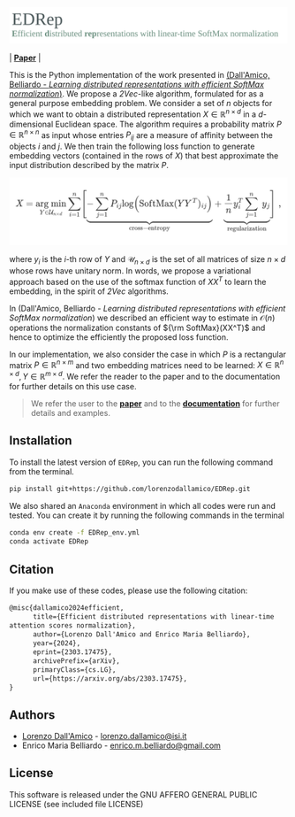 ![Alt text](img/logo.png)
<!-- <img src="img/logo.png" alt="logo" style="height:150px;" /> -->


<!-- | **[Documentation]()** | **[Paper](https://openreview.net/pdf?id=9M4NKMZOPu)** | -->

| **[Paper](https://openreview.net/pdf?id=9M4NKMZOPu)** |


This is the Python implementation of the work presented in [(Dall'Amico, Belliardo - *Learning distributed representations with efficient SoftMax normalization*)](https://openreview.net/pdf?id=9M4NKMZOPu). We propose a *2Vec*-like algorithm, formulated for as a general purpose embedding problem. We consider a set of $n$ objects for which we want to obtain a distributed representation $X \in \mathbb{R}^{n\times d}$ in a $d$-dimensional Euclidean space. The algorithm requires a probability matrix $P \in \mathbb{R}^{n\times n}$ as input whose entries $P_{ij}$ are a measure of affinity between the objects $i$ and $j$. We then train the following loss function to generate embedding vectors (contained in the rows of $X$) that best approximate the input distribution described by the matrix $P$.

<!-- <img src="img/eq.png" alt="logo" style="height:120px;" /> -->
![Alt text](img/eq.png)

where $y_i$ is the $i$-th row of $Y$ and $\mathcal{U}_{n \times d}$ is the set of all matrices of size $n\times d$ whose rows have unitary norm. In words, we propose a variational approach based on the use of the softmax function of $XX^T$ to learn the embedding, in the spirit of *2Vec* algorithms. 

In (Dall'Amico, Belliardo - *Learning distributed representations with efficient SoftMax normalization*) we described an efficient way to estimate in $\mathcal{O}(n)$ operations the normalization constants of ${\rm SoftMax}(XX^T)$ and hence to optimize the efficiently the proposed loss function.

In our implementation, we also consider the case in which $P$ is a rectangular matrix $P\in \mathbb{R}^{n\times m}$ and two embedding matrices need to be learned: $X \in \mathbb{R}^{n\times d}, Y \in \mathbb{R}^{m\times d}$. We refer the reader to the paper and to the documentation for further details on this use case.

> We refer the user to the [**paper**](https://openreview.net/pdf?id=9M4NKMZOPu) and to the [**documentation**]() for further details and examples.


## Installation

To install the latest version of `EDRep`, you can run the following command from the terminal.

```bash
pip install git+https://github.com/lorenzodallamico/EDRep.git
```

We also shared an `Anaconda` environment in which all codes were run and tested. You can create it by running the following commands in the terminal

```bash
conda env create -f EDRep_env.yml
conda activate EDRep
```

## Citation

If you make use of these codes, please use the following citation:


```
@misc{dallamico2024efficient,
      title={Efficient distributed representations with linear-time attention scores normalization}, 
      author={Lorenzo Dall'Amico and Enrico Maria Belliardo},
      year={2024},
      eprint={2303.17475},
      archivePrefix={arXiv},
      primaryClass={cs.LG},
      url={https://arxiv.org/abs/2303.17475}, 
}
```

## Authors

* [Lorenzo Dall'Amico](https://lorenzodallamico.github.io/) - lorenzo.dallamico@isi.it
* Enrico Maria Belliardo - enrico.m.belliardo@gmail.com

## License
This software is released under the GNU AFFERO GENERAL PUBLIC LICENSE (see included file LICENSE)
